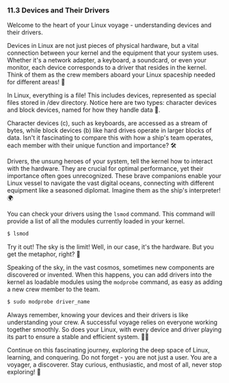 ### 11.3 Devices and Their Drivers

Welcome to the heart of your Linux voyage - understanding devices and their drivers. 

Devices in Linux are not just pieces of physical hardware, but a vital connection between your kernel and the equipment that your system uses. Whether it's a network adapter, a keyboard, a soundcard, or even your monitor, each device corresponds to a driver that resides in the kernel. Think of them as the crew members aboard your Linux spaceship needed for different areas! 🚀

In Linux, everything is a file! This includes devices, represented as special files stored in /dev directory. Notice here are two types: character devices and block devices, named for how they handle data 📁.

Character devices (c), such as keyboards, are accessed as a stream of bytes, while block devices (b) like hard drives operate in larger blocks of data. Isn't it fascinating to compare this with how a ship's team operates, each member with their unique function and importance? 🛠️

Drivers, the unsung heroes of your system, tell the kernel how to interact with the hardware. They are crucial for optimal performance, yet their importance often goes unrecognized. These brave companions enable your Linux vessel to navigate the vast digital oceans, connecting with different equipment like a seasoned diplomat. Imagine them as the ship's interpreter! 🌍

You can check your drivers using the `lsmod` command. This command will provide a list of all the modules currently loaded in your kernel. 

```bash
$ lsmod
```
Try it out! The sky is the limit! Well, in our case, it's the hardware. But you get the metaphor, right? 🌌

Speaking of the sky, in the vast cosmos, sometimes new components are discovered or invented. When this happens, you can add drivers into the kernel as loadable modules using the `modprobe` command, as easy as adding a new crew member to the team.

```bash
$ sudo modprobe driver_name
```

Always remember, knowing your devices and their drivers is like understanding your crew. A successful voyage relies on everyone working together smoothly. So does your Linux, with every device and driver playing its part to ensure a stable and efficient system. 🤝🐧

Continue on this fascinating journey, exploring the deep space of Linux, learning, and conquering. Do not forget - you are not just a user. You are a voyager, a discoverer. Stay curious, enthusiastic, and most of all, never stop exploring! 🚀